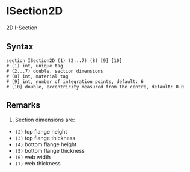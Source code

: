 # ISection2D

2D I-Section

## Syntax

```
section ISection2D (1) (2...7) (8) [9] [10]
# (1) int, unique tag
# (2...7) double, section dimensions
# (8) int, material tag
# [9] int, number of integration points, default: 6
# [10] double, eccentricity measured from the centre, default: 0.0
```

## Remarks

1. Section dimensions are:
  * `(2)` top flange height
  * `(3)` top flange thickness
  * `(4)` bottom flange height
  * `(5)` bottom flange thickness
  * `(6)` web width
  * `(7)` web thickness
